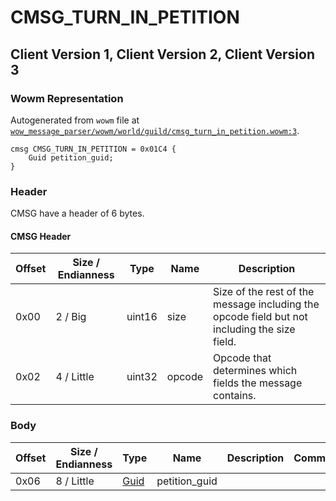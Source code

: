 # CMSG_TURN_IN_PETITION

## Client Version 1, Client Version 2, Client Version 3

### Wowm Representation

Autogenerated from `wowm` file at [`wow_message_parser/wowm/world/guild/cmsg_turn_in_petition.wowm:3`](https://github.com/gtker/wow_messages/tree/main/wow_message_parser/wowm/world/guild/cmsg_turn_in_petition.wowm#L3).
```rust,ignore
cmsg CMSG_TURN_IN_PETITION = 0x01C4 {
    Guid petition_guid;
}
```
### Header

CMSG have a header of 6 bytes.

#### CMSG Header

| Offset | Size / Endianness | Type   | Name   | Description |
| ------ | ----------------- | ------ | ------ | ----------- |
| 0x00   | 2 / Big           | uint16 | size   | Size of the rest of the message including the opcode field but not including the size field.|
| 0x02   | 4 / Little        | uint32 | opcode | Opcode that determines which fields the message contains.|

### Body

| Offset | Size / Endianness | Type | Name | Description | Comment |
| ------ | ----------------- | ---- | ---- | ----------- | ------- |
| 0x06 | 8 / Little | [Guid](../spec/packed-guid.md) | petition_guid |  |  |

